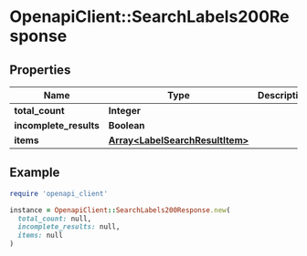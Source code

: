 # OpenapiClient::SearchLabels200Response

## Properties

| Name | Type | Description | Notes |
| ---- | ---- | ----------- | ----- |
| **total_count** | **Integer** |  |  |
| **incomplete_results** | **Boolean** |  |  |
| **items** | [**Array&lt;LabelSearchResultItem&gt;**](LabelSearchResultItem.md) |  |  |

## Example

```ruby
require 'openapi_client'

instance = OpenapiClient::SearchLabels200Response.new(
  total_count: null,
  incomplete_results: null,
  items: null
)
```

